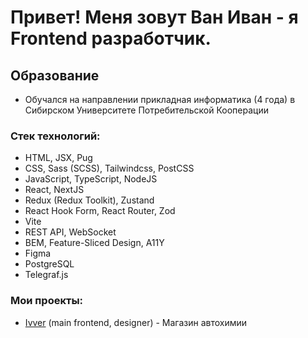 # Привет! Меня зовут Ван Иван - я Frontend разработчик.

 ## Образование
* Обучался на направлении прикладная информатика (4 года) в Сибирском Университете Потребительской Кооперации

### Стек технологий:
  - HTML, JSX, Pug
  - CSS, Sass (SCSS), Tailwindcss, PostCSS
  - JavaScript, TypeScript, NodeJS
  - React, NextJS
  - Redux (Redux Toolkit), Zustand
  - React Hook Form, React Router, Zod
  - Vite
  - REST API, WebSocket
  - BEM, Feature-Sliced Design, A11Y
  - Figma
  - PostgreSQL
  - Telegraf.js

### Мои проекты: 
 - [Ivver](https://ivver.ru/) (main frontend, designer) - Магазин автохимии
